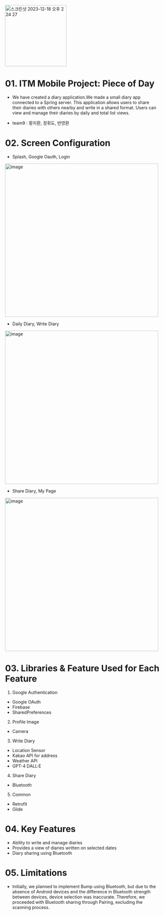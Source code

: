 <img width="200" alt="스크린샷 2023-12-18 오후 2 24 27" src="https://github.com/ITM-Mobile-Programming/Front/assets/119919849/55c6eb58-50b9-4fb5-91c5-183ff531e302">

# 01. ITM Mobile Project: Piece of Day
- We have created a diary application.We made a small diary app connected to a Spring server. This application allows users to share their diaries with others nearby and write in a shared format. Users can view and manage their diaries by daily and total list views.

- team9 : 황지환, 정휘도, 반영환

# 02. Screen Configuration

- Splash, Google Oauth, Login
<img width="500" alt="image" src="https://github.com/ITM-Mobile-Programming/Front/assets/119919849/6a309d30-0ccb-4a05-b557-73e60e54cafa">


- Daily Diary, Write Diary
<img width="500" alt="image" src="https://github.com/ITM-Mobile-Programming/Front/assets/119919849/5f120145-b23d-4a72-b11b-c48bc2fc8c05"> 


- Share Diary, My Page
<img width="500" alt="image" src="https://github.com/ITM-Mobile-Programming/Front/assets/119919849/1b334e7e-53c4-48da-b262-a11faaf63724">


# 03. Libraries & Feature Used for Each Feature

1. Google Authentication
- Google OAuth
- Firebase
- SharedPreferences



2. Profile Image
- Camera



3. Write Diary
- Location Sensor
- Kakao API for address
- Weather API
- GPT-4 DALL·E 


4. Share Diary
- Bluetooth


5. Common
- Retrofit
- Glide

# 04. Key Features
- Ability to write and manage diaries
- Provides a view of diaries written on selected dates
- Diary sharing using Bluetooth

# 05. Limitations
- Initially, we planned to implement Bump using Bluetooth, but due to the absence of Android devices and the difference in Bluetooth strength between devices, device selection was inaccurate. Therefore, we proceeded with Bluetooth sharing through Pairing, excluding the scanning process.
